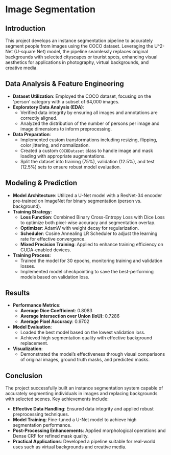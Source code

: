 # Image Segmentation

## Introduction

This project develops an instance segmentation pipeline to accurately segment people from images using the COCO dataset. Leveraging the U^2-Net (U-square Net) model, the pipeline seamlessly replaces original backgrounds with selected cityscapes or tourist spots, enhancing visual aesthetics for applications in photography, virtual backgrounds, and creative media.

## Data Analysis & Feature Engineering

- **Dataset Utilization**: Employed the COCO dataset, focusing on the 'person' category with a subset of 64,000 images.
- **Exploratory Data Analysis (EDA)**:
  - Verified data integrity by ensuring all images and annotations are correctly aligned.
  - Analyzed the distribution of the number of persons per image and image dimensions to inform preprocessing.
- **Data Preparation**:
  - Implemented custom transformations including resizing, flipping, color jittering, and normalization.
  - Created a custom `COCODataset` class to handle image and mask loading with appropriate augmentations.
  - Split the dataset into training (75%), validation (12.5%), and test (12.5%) sets to ensure robust model evaluation.

## Modeling & Prediction

- **Model Architecture**: Utilized a U-Net model with a ResNet-34 encoder pre-trained on ImageNet for binary segmentation (person vs. background).
- **Training Strategy**:
  - **Loss Function**: Combined Binary Cross-Entropy Loss with Dice Loss to optimize both pixel-wise accuracy and segmentation overlap.
  - **Optimizer**: AdamW with weight decay for regularization.
  - **Scheduler**: Cosine Annealing LR Scheduler to adjust the learning rate for effective convergence.
  - **Mixed Precision Training**: Applied to enhance training efficiency on CUDA-enabled devices.
- **Training Process**:
  - Trained the model for 30 epochs, monitoring training and validation losses.
  - Implemented model checkpointing to save the best-performing models based on validation loss.

## Results

- **Performance Metrics**:
  - **Average Dice Coefficient**: 0.8083
  - **Average Intersection over Union (IoU)**: 0.7286
  - **Average Pixel Accuracy**: 0.9702
- **Model Evaluation**:
  - Loaded the best model based on the lowest validation loss.
  - Achieved high segmentation quality with effective background replacement.
- **Visualization**:
  - Demonstrated the model’s effectiveness through visual comparisons of original images, ground truth masks, and predicted masks.

## Conclusion

The project successfully built an instance segmentation system capable of accurately segmenting individuals in images and replacing backgrounds with selected scenes. Key achievements include:

- **Effective Data Handling**: Ensured data integrity and applied robust preprocessing techniques.
- **Model Training**: Fine-tuned a U-Net model to achieve high segmentation performance.
- **Post-Processing Enhancements**: Applied morphological operations and Dense CRF for refined mask quality.
- **Practical Applications**: Developed a pipeline suitable for real-world uses such as virtual backgrounds and creative media.
